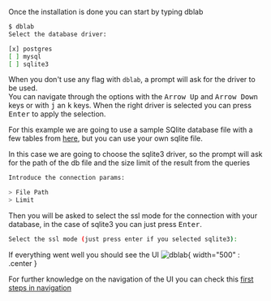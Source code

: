 Once the installation is done you can start by typing dblab 

```bash
$ dblab
Select the database driver:

[x] postgres
[ ] mysql
[ ] sqlite3
```
When you don't use any flag with `dblab`, a prompt will ask for the driver to be used.  
You can navigate through the options with the <kbd>Arrow Up</kbd>  and <kbd>Arrow Down</kbd> keys or with <kbd>j</kbd> an <kbd>k</kbd> keys.
When the right driver is selected you can press <kbd>Enter</kbd> to apply the selection.

For this example we are going to use a sample SQlite database file with a few tables from [here](https://raw.githubusercontent.com/danvergara/dblab/master/docs/tutorials/resources/EssentialSQL.db), but you can use your own sqlite file.

In this case we are going to choose the sqlite3 driver, so the prompt will ask for the path of the db file and the size limit of the result from the queries

```bash
Introduce the connection params:

> File Path
> Limit
```
Then you will be asked to select the ssl mode for the connection with your database, in the case of sqlite3 you can just press <kbd>Enter</kbd>.

```bash
Select the ssl mode (just press enter if you selected sqlite3):
```

If everything went well you should see the UI
![dblab](https://raw.githubusercontent.com/danvergara/dblab/main/docs/tutorials/resources/images/full-ui.png){ width="500" : .center }

For further knowledge on the navigation of the UI you can check this [first steps in navigation](https://dblab.danvergara.com/tutorials/navigation/)


